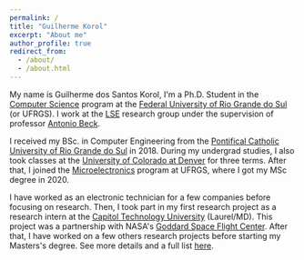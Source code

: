```yaml
---
permalink: /
title: "Guilherme Korol"
excerpt: "About me"
author_profile: true
redirect_from:
  - /about/
  - /about.html
---
```


My name is Guilherme dos Santos Korol, I'm a Ph.D. Student in the [Computer Science](https://www.inf.ufrgs.br/ppgc/) program at the [Federal University of Rio Grande do Sul](http://www.ufrgs.br/ufrgs/inicial) (or UFRGS). I work at the [LSE](http://www.inf.ufrgs.br/lse/) research group under the supervision of professor [Antonio Beck](http://www.inf.ufrgs.br/~caco/).

I received my BSc. in Computer Engineering from the [Pontifical Catholic University of Rio Grande do Sul](https://www.pucrs.br/) in 2018. During my undergrad studies, I also took classes at the [University of Colorado at Denver](https://www.ucdenver.edu/) for three terms. After that, I joined the [Microelectronics](http://www.ufrgs.br/pgmicro) program at UFRGS, where I got my MSc degree in 2020.

I have worked as an electronic technician for a few companies before focusing on research. Then, I took part in my first research project as a research intern at the [Capitol Technology University](https://www.captechu.edu/) (Laurel/MD). This project was a partnership with NASA's [Goddard Space Flight Center](https://www.nasa.gov/centers/goddard/about/index.html). After that, I have worked on a few others research projects before starting my Masters's degree. See more details and a full list [here](https://gkorol.github.io/projects/).
